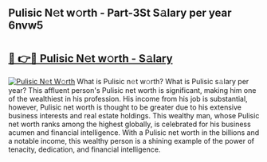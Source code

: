## Pulisic N𝚎t w𝚘rth - Part-3St S𝚊lary per year 6nvw5

# <h2><a href="http://gc0drp.nevu.top/?p=Pulisic">🔗 👉🔴 Pulisic N𝚎t w𝚘rth - S𝚊lary</a></h2>

[![Pulisic N𝚎t W𝚘rth](https://i.imgur.com/Oavwk0R.jpeg)](http://gc0drp.nevu.top/?p=Pulisic)
What is Pulisic n𝚎t w𝚘rth? What is Pulisic s𝚊lary per year?
This affluent person's Pulisic net worth is significant, making him one of the wealthiest in his profession. His income from his job is substantial, however, Pulisic net worth is thought to be greater due to his extensive business interests and real estate holdings. This wealthy man, whose Pulisic net worth ranks among the highest globally, is celebrated for his business acumen and financial intelligence. With a Pulisic net worth in the billions and a notable income, this wealthy person is a shining example of the power of tenacity, dedication, and financial intelligence.
